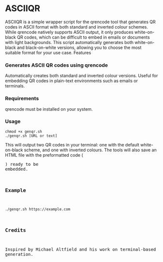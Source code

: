 # ASCIIQR
ASCIIQR is a simple wrapper script for the qrencode tool that generates QR codes in ASCII format with both standard and inverted colour schemes. While qrencode natively supports ASCII output, it only produces white-on-black QR codes, which can be difficult to embed in emails or documents with light backgrounds. This script automatically generates both white-on-black and black-on-white versions, allowing you to choose the most suitable format for your use case.
Features

### Generates ASCII QR codes using qrencode
Automatically creates both standard and inverted colour versions.
Useful for embedding QR codes in plain-text environments such as emails or terminals.

### Requirements
qrencode must be installed on your system.

### Usage
```
chmod +x genqr.sh
./genqr.sh [URL or text]
```
This will output two QR codes in your terminal: one with the default white-on-black scheme, and one with inverted colours.
The tools will also save an HTML file with the preformatted code (<pre>) ready to be embedded.

### Example
```./genqr.sh https://example.com```

### Credits
Inspired by Michael Altfield and his work on terminal-based QR code generation.
